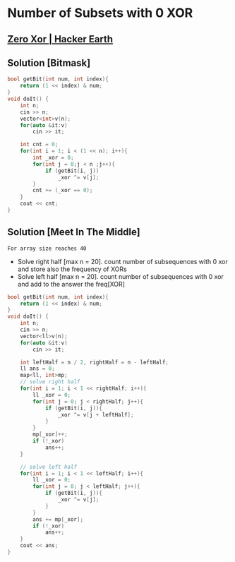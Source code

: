 # Number of Subsets with 0 XOR
## [Zero Xor | Hacker Earth](https://www.hackerearth.com/practice/algorithms/searching/binary-search/practice-problems/algorithm/zero-xor-e3085486/)

## Solution [Bitmask]
```cpp
bool getBit(int num, int index){
    return (1 << index) & num;
}
void doIt() {
    int n;
    cin >> n;
    vector<int>v(n);
    for(auto &it:v)
        cin >> it;

    int cnt = 0;
    for(int i = 1; i < (1 << n); i++){
        int _xor = 0;
        for(int j = 0;j < n ;j++){
            if (getBit(i, j))
                _xor ^= v[j];
        }
        cnt += (_xor == 0);
    }
    cout << cnt;
}
```

## Solution [Meet In The Middle]
`For array size reaches 40`
- Solve right half [max n = 20]. count number of subsequences with 0 xor and store also the frequency of XORs
- Solve left half [max n = 20]. count number of subsequences with 0 xor and add to the answer the freq[XOR]
```cpp
bool getBit(int num, int index){
    return (1 << index) & num;
}
void doIt() {
    int n;
    cin >> n;
    vector<ll>v(n);
    for(auto &it:v)
        cin >> it;

    int leftHalf = n / 2, rightHalf = n - leftHalf;
    ll ans = 0;
    map<ll, int>mp;
    // solve right half
    for(int i = 1; i < 1 << rightHalf; i++){
        ll _xor = 0;
        for(int j = 0; j < rightHalf; j++){
            if (getBit(i, j)){
                _xor ^= v[j + leftHalf];
            }
        }
        mp[_xor]++;
        if (!_xor)
            ans++;
    }

    // solve left half
    for(int i = 1; i < 1 << leftHalf; i++){
        ll _xor = 0;
        for(int j = 0; j < leftHalf; j++){
            if (getBit(i, j)){
                _xor ^= v[j];
            }
        }
        ans += mp[_xor];
        if (!_xor)
            ans++;
    }
    cout << ans;
}
```
